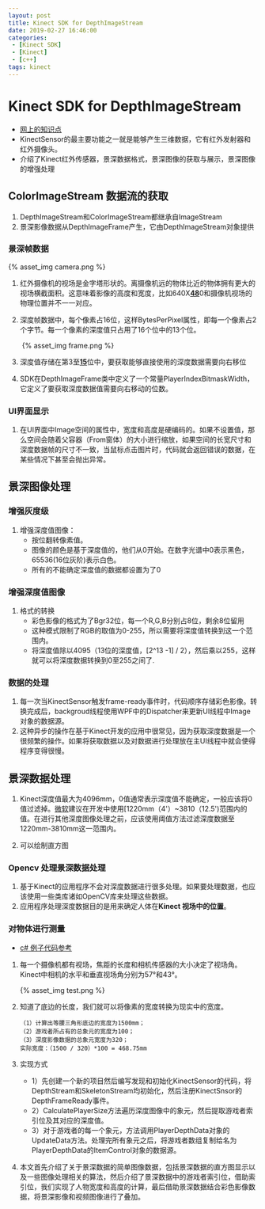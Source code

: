 ```yaml
---
layout: post
title: Kinect SDK for DepthImageStream
date: 2019-02-27 16:46:00
categories: 
 - [Kinect SDK]
 - [Kinect]
 - [c++]
tags: kinect
---
```


# Kinect SDK for DepthImageStream

- [网上的知识点](https://blog.csdn.net/cz19800823)
- KinectSensor的最主要功能之一就是能够产生三维数据，它有红外发射器和红外摄像头。
- 介绍了Kinect红外传感器，景深数据格式，景深图像的获取与展示，景深图像的增强处理

## ColorImageStream 数据流的获取

1. DepthImageStream和ColorImageStream都继承自ImageStream
2. 景深影像数据从DepthImageFrame产生，它由DepthImageStream对象提供

### 景深帧数据

{% asset_img camera.png %}

1. 红外摄像机的视场是金字塔形状的。离摄像机远的物体比近的物体拥有更大的视场横截面积。这意味着影像的高度和宽度，比如640X[**48**](http://www.hqew.com/tech/qtdz/200010160031/1554819.html)0和摄像机视场的物理位置并不一一对应。

2. 深度帧数据中，每个像素占16位，这样BytesPerPixel属性，即每一个像素占2个字节。每一个像素的深度值只占用了16个位中的13个位。

   ​	{% asset_img frame.png %}

3. 深度值存储在第3至[**15**](http://www.hqew.com/tech/dzg/200010140014/756768.html)位中，要获取能够直接使用的深度数据需要向右移位

4. SDK在DepthImageFrame类中定义了一个常量PlayerIndexBitmaskWidth，它定义了要获取深度数据值需要向右移动的位数。

### UI界面显示

1. 在UI界面中Image空间的属性中，宽度和高度是硬编码的。如果不设置值，那么空间会随着父容器（From窗体）的大小进行缩放，如果空间的长宽尺寸和深度数据帧的尺寸不一致，当鼠标点击图片时，代码就会返回错误的数据，在某些情况下甚至会抛出异常。

## 景深图像处理

### 增强灰度级

1. 增强深度值图像：
   + 按位翻转像素值。
   + 图像的颜色是基于深度值的，他们从0开始。在数字光谱中0表示黑色，65536(16位灰阶)表示白色。
   + 所有的不能确定深度值的数据都设置为了0

### 增强深度值图像 

1. 格式的转换
   - 彩色影像的格式为了Bgr32位，每一个R,G,B分别占8位，剩余8位留用
   - 这种模式限制了RGB的取值为0-255，所以需要将深度值转换到这一个范围内。
   - 将深度值除以4095（13位的深度值，[2^13 -1]  / 2），然后乘以255，这样就可以将深度数据转换到0至255之间了.

### 数据的处理

1. 每一次当KinectSensor触发frame-ready事件时，代码顺序存储彩色影像。转换完成后，backgroud线程使用WPF中的Dispatcher来更新UI线程中Image对象的数据源。
2. 这种异步的操作在基于Kinect开发的应用中很常见，因为获取深度数据是一个很频繁的操作。如果将获取数据以及对数据进行处理放在主UI线程中就会使得程序变得很慢。

## 景深数据处理

1. Kinect深度值最大为4096mm，0值通常表示深度值不能确定，一般应该将0值过滤掉。[微软](https://www.baidu.com/s?wd=%E5%BE%AE%E8%BD%AF&tn=24004469_oem_dg&rsv_dl=gh_pl_sl_csd)建议在开发中使用[1220mm（4'）~3810（12.5')范围内的值。在进行其他深度图像处理之前，应该使用阈值方法过滤深度数据至1220mm-3810mm这一范围内。

2. 可以绘制直方图

### Opencv 处理景深数据处理

1. 基于Kinect的应用程序不会对深度数据进行很多处理。如果要处理数据，也应该使用一些类库诸如OpenCV库来处理这些数据。
2. 应用程序处理深度数据目的是用来确定人体在**Kinect 视场中的位置**。

### 对物体进行测量

+ [ c# 例子代码参考 ](https://blog.csdn.net/cz19800823/article/details/11639761)

1. 每一个摄像机都有视场，焦距的长度和相机传感器的大小决定了视场角。Kinect中相机的水平和垂直视场角分别为57°和43°。

   {% asset_img test.png %}

2. 知道了底边的长度，我们就可以将像素的宽度转换为现实中的宽度。

   ```
   （1）计算出等腰三角形底边的宽度为1500mm；
   （2）游戏者所占有的总象元的宽度为100；
   （3）深度影像数据的总象元宽度为320；
   实际宽度：（1500 / 320）*100 = 468.75mm
   ```

3. 实现方式

   + 1）先创建一个新的项目然后编写发现和初始化KinectSensor的代码，将DepthStream和SkeletonStream均初始化，然后注册KinectSnsor的DepthFrameReady事件。
   + 2）CalculatePlayerSize方法遍历深度图像中的象元，然后提取游戏者索引位及其对应的深度值。
   + 3）对于游戏者的每一个象元，方法调用PlayerDepthData对象的UpdateData方法。处理完所有象元之后，将游戏者数组复制给名为PlayerDepthData的ItemControl对象的数据源。

4.  本文首先介绍了关于景深数据的简单图像数据，包括景深数据的直方图显示以及一些图像处理相关的算法，然后介绍了景深数据中的游戏者索引位，借助索引位，我们实现了人物宽度和高度的计算，最后借助景深数据结合彩色影像数据，将景深影像和视频图像进行了叠加。